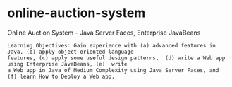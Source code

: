 # online-auction-system
Online Auction System - Java Server Faces, Enterprise JavaBeans

    Learning Objectives: Gain experience with (a) advanced features in Java, (b) apply object-oriented language
    features, (c) apply some useful design patterns,  (d) write a Web app using Enterprise JavaBeans, (e)  write
    a Web app in Java of Medium Complexity using Java Server Faces, and (f) learn How to Deploy a Web app.
